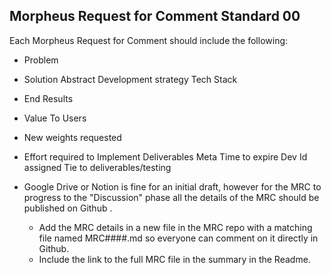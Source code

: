 ## Morpheus Request for Comment Standard 00

Each Morpheus Request for Comment should include the following:	

- Problem
- Solution
		Abstract
		Development strategy
		Tech Stack

- End Results

- Value To Users

- New weights requested
	
- Effort required to Implement
  Deliverables
	Meta
		Time to expire
		Dev Id assigned
		Tie to deliverables/testing

- Google Drive or Notion is fine for an initial draft, however for the MRC to progress to the "Discussion" phase all the details of the MRC should be published on Github .
	- Add the MRC details in a new file in the MRC repo with a matching file named MRC####.md so everyone can comment on it directly in Github.
	- Include the link to the full MRC file in the summary in the Readme. 
